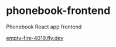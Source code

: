 # phonebook-frontend
Phonebook React app frontend

[empty-fire-4019.fly.dev](empty-fire-4019.fly.dev)
